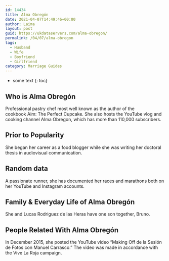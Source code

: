 ```yaml
---
id: 14434
title: Alma Obregón
date: 2021-04-07T14:49:46+00:00
author: Laima
layout: post
guid: https://ukdataservers.com/alma-obregon/
permalink: /04/07/alma-obregon
tags:
  - Husband
  - Wife
  - Boyfriend
  - Girlfriend
category: Marriage Guides
---
```


* some text
{: toc}


## Who is Alma Obregón
                  
                  
                  
Professional pastry chef most well known as the author of the cookbook Aim: The Perfect Cupcake. She also hosts the YouTube vlog and cooking channel Alma Obregon, which has more than 110,000 subscribers. 
                  
              
            
              
            
                
                
                
## Prior to Popularity
                  
                  
                  
She began her career as a food blogger while she was writing her doctoral thesis in audiovisual communication. 
                  
              
            
              
            
                
                
                
## Random data
                  
                  
                  
A passionate runner, she has documented her races and marathons both on her YouTube and Instagram accounts. 
                  
              
            
              
            
                
                
                
## Family & Everyday Life of Alma Obregón
                  
                  
                  
She and Lucas Rodriguez de las Heras have one son together, Bruno. 
                  
              
            
              
            
                
                
                
## People Related With Alma Obregón
                  
                  
                  
In December 2015, she posted the YouTube video &#8220;Making Off de la Sesión de Fotos con Manuel Carrasco.&#8221; The video was made in accordance with the Vive La Roja campaign. 
                  
              
            
              
            
                
              
            
              
              
            
            
              
            
          
          
          